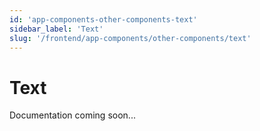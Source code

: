 ```yaml
---
id: 'app-components-other-components-text'
sidebar_label: 'Text'
slug: '/frontend/app-components/other-components/text'
---
```


# Text

Documentation coming soon...